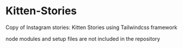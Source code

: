 # Kitten-Stories

Copy of Instagram stories: Kitten Stories using Tailwindcss framework

node modules and setup files are not included in the repository
